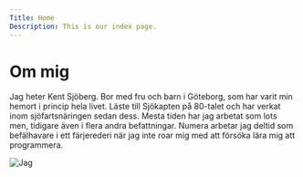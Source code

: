 ```yaml
---
Title: Home
Description: This is our index page.
---
```


Om mig
==========================

Jag heter Kent Sjöberg. Bor med fru och barn i Göteborg, som har varit min hemort i princip hela livet.
Läste till Sjökapten på 80-talet och har verkat inom sjöfartsnäringen sedan dess.
Mesta tiden har jag arbetat som lots men, tidigare även i flera andra befattningar. Numera arbetar jag  deltid som befälhavare i ett färjerederi när jag inte roar mig med att försöka lära mig att programmera.
  
![Jag](image/kent.jpg)

